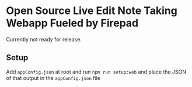 # Open Source Live Edit Note Taking Webapp Fueled by Firepad

Currently not ready for release.

## Setup

Add `appConfig.json` at root and run `npm run setup:web` and place the JSON of that output in the `appConfig.json` file

